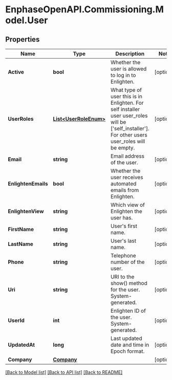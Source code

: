 # EnphaseOpenAPI.Commissioning.Model.User

## Properties

Name | Type | Description | Notes
------------ | ------------- | ------------- | -------------
**Active** | **bool** | Whether the user is allowed to log in to Enlighten. | [optional] 
**UserRoles** | [**List&lt;UserRoleEnum&gt;**](UserRoleEnum.md) | What type of user this is in Enlighten. For self installer user user_roles will be [&#39;self_installer&#39;]. For other users user_roles will be empty. | [optional] 
**Email** | **string** | Email address of the user. | [optional] 
**EnlightenEmails** | **bool** | Whether the user receives automated emails from Enlighten. | [optional] 
**EnlightenView** | **string** | Which view of Enlighten the user has. | [optional] 
**FirstName** | **string** | User&#39;s first name. | [optional] 
**LastName** | **string** | User&#39;s last name. | [optional] 
**Phone** | **string** | Telephone number of the user. | [optional] 
**Uri** | **string** | URI to the show() method for the user. System-generated. | [optional] 
**UserId** | **int** | Enlighten ID of the user. System-generated. | [optional] 
**UpdatedAt** | **long** | Last updated date and time in Epoch format. | [optional] 
**Company** | [**Company**](Company.md) |  | [optional] 

[[Back to Model list]](../README.md#documentation-for-models) [[Back to API list]](../README.md#documentation-for-api-endpoints) [[Back to README]](../README.md)

